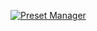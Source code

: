 
[![Preset Manager](https://img.youtube.com/vi/mymx9IvEm28/0.jpg)](https://www.youtube.com/watch?v=mymx9IvEm28)


